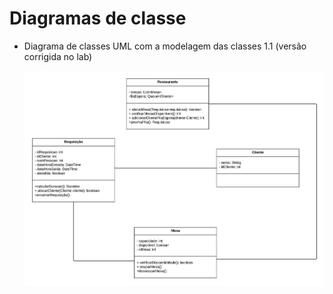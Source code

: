 # Diagramas de classe


* Diagrama de classes UML com a modelagem das classes 1.1 (versão corrigida no lab)


   ![Diagrama UML](https://github.com/DisciplinasProgramacao/lpm-projeto2024-1-advanced-group/blob/diagramaUML/docs/diagramas/Diagramas%20UML.jpeg?raw=true)

